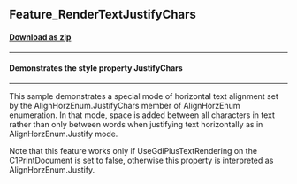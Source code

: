 ## Feature_RenderTextJustifyChars
#### [Download as zip](https://grapecity.github.io/DownGit/#/home?url=https://github.com/GrapeCity/ComponentOne-WinForms-Samples/tree/master/Core\PrintDocument\Feature_RenderTextJustifyChars)
____
#### Demonstrates the style property JustifyChars
____
This sample demonstrates a special mode of horizontal text alignment set by the AlignHorzEnum.JustifyChars member of AlignHorzEnum enumeration. In that mode, space is added between all characters in text rather than only between words when justifying text horizontally as in AlignHorzEnum.Justify mode. 

Note that this feature works only if UseGdiPlusTextRendering on the C1PrintDocument is set to false, otherwise this property is interpreted as AlignHorzEnum.Justify. 